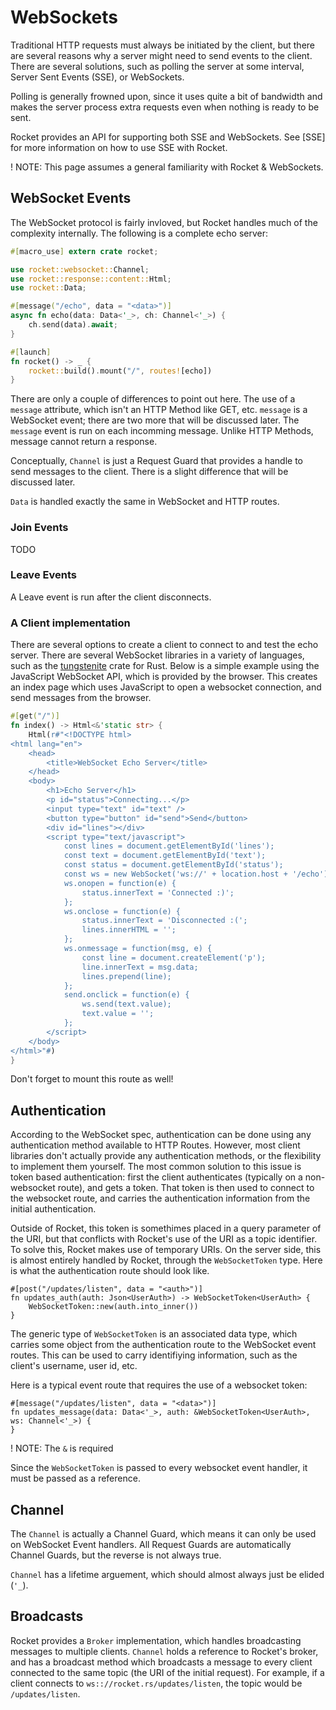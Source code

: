 # WebSockets

Traditional HTTP requests must always be initiated by the client, but there are
several reasons why a server might need to send events to the client. There are
several solutions, such as polling the server at some interval, Server Sent
Events (SSE), or WebSockets.

Polling is generally frowned upon, since it uses quite a bit of bandwidth and
makes the server process extra requests even when nothing is ready to be sent.

Rocket provides an API for supporting both SSE and WebSockets. See [SSE] for
more information on how to use SSE with Rocket.

! NOTE: This page assumes a general familiarity with Rocket & WebSockets.

## WebSocket Events

The WebSocket protocol is fairly invloved, but Rocket handles much of the complexity
internally. The following is a complete echo server:

```rust
#[macro_use] extern crate rocket;

use rocket::websocket::Channel;
use rocket::response::content::Html;
use rocket::Data;

#[message("/echo", data = "<data>")]
async fn echo(data: Data<'_>, ch: Channel<'_>) {
    ch.send(data).await;
}

#[launch]
fn rocket() -> _ {
    rocket::build().mount("/", routes![echo])
}
```

There are only a couple of differences to point out here. The use of a `message`
attribute, which isn't an HTTP Method like GET, etc. `message` is a WebSocket event;
there are two more that will be discussed later. The `message` event is run on each
incomming message. Unlike HTTP Methods, message cannot return a response.

Conceptually, `Channel` is just a Request Guard that provides a handle to send messages
to the client. There is a slight difference that will be discussed later.

`Data` is handled exactly the same in WebSocket and HTTP routes.

### Join Events

TODO

### Leave Events

A Leave event is run after the client disconnects.

### A Client implementation

There are several options to create a client to connect to and test the echo server.
There are several WebSocket libraries in a variety of languages, such as the
[tungstenite](https://crates.io/crates/tungstenite) crate for Rust. Below is a simple
example using the JavaScript WebSocket API, which is provided by the browser. This
creates an index page which uses JavaScript to open a websocket connection, and send
messages from the browser.

```rust
#[get("/")]
fn index() -> Html<&'static str> {
    Html(r#"<!DOCTYPE html>
<html lang="en">
    <head>
        <title>WebSocket Echo Server</title>
    </head>
    <body>
        <h1>Echo Server</h1>
        <p id="status">Connecting...</p>
        <input type="text" id="text" />
        <button type="button" id="send">Send</button>
        <div id="lines"></div>
        <script type="text/javascript">
            const lines = document.getElementById('lines');
            const text = document.getElementById('text');
            const status = document.getElementById('status');
            const ws = new WebSocket('ws://' + location.host + '/echo');
            ws.onopen = function(e) {
                status.innerText = 'Connected :)';
            };
            ws.onclose = function(e) {
                status.innerText = 'Disconnected :(';
                lines.innerHTML = '';
            };
            ws.onmessage = function(msg, e) {
                const line = document.createElement('p');
                line.innerText = msg.data;
                lines.prepend(line);
            };
            send.onclick = function(e) {
                ws.send(text.value);
                text.value = '';
            };
        </script>
    </body>
</html>"#)
}
```

Don't forget to mount this route as well!

## Authentication

According to the WebSocket spec, authentication can be done using any authentication
method available to HTTP Routes. However, most client libraries don't actually provide
any authentication methods, or the flexibility to implement them yourself. The most
common solution to this issue is token based authentication: first the client authenticates
(typically on a non-websocket route), and gets a token. That token is then used to
connect to the websocket route, and carries the authentication information from the
initial authentication.

Outside of Rocket, this token is somethimes placed in a query parameter of the URI,
but that conflicts with Rocket's use of the URI as a topic identifier. To solve this,
Rocket makes use of temporary URIs. On the server side, this is almost entirely handled
by Rocket, through the `WebSocketToken` type. Here is what the authentication route
should look like.

```rust,no_run
#[post("/updates/listen", data = "<auth>")]
fn updates_auth(auth: Json<UserAuth>) -> WebSocketToken<UserAuth> {
    WebSocketToken::new(auth.into_inner())
}
```

The generic type of `WebSocketToken` is an associated data type, which carries some
object from the authentication route to the WebSocket event routes. This can be used
to carry identifiying information, such as the client's username, user id, etc.

Here is a typical event route that requires the use of a websocket token:

```rust,no_run
#[message("/updates/listen", data = "<data>")]
fn updates_message(data: Data<'_>, auth: &WebSocketToken<UserAuth>, ws: Channel<'_>) {
}
```

! NOTE: The `&` is required
  
  Since the `WebSocketToken` is passed to every websocket event handler, it must
  be passed as a reference.

## Channel

The `Channel` is actually a Channel Guard, which means it can only be used on
WebSocket Event handlers. All Request Guards are automatically Channel Guards,
but the reverse is not always true.

`Channel` has a lifetime arguement, which should almost always just be elided (`'_`).

## Broadcasts

Rocket provides a `Broker` implementation, which handles broadcasting messages to
multiple clients. `Channel` holds a reference to Rocket's broker, and has a broadcast
method which broadcasts a message to every client connected to the same topic (the
URI of the initial request). For example, if a client connects to
`ws:://rocket.rs/updates/listen`, the topic would be `/updates/listen`.
